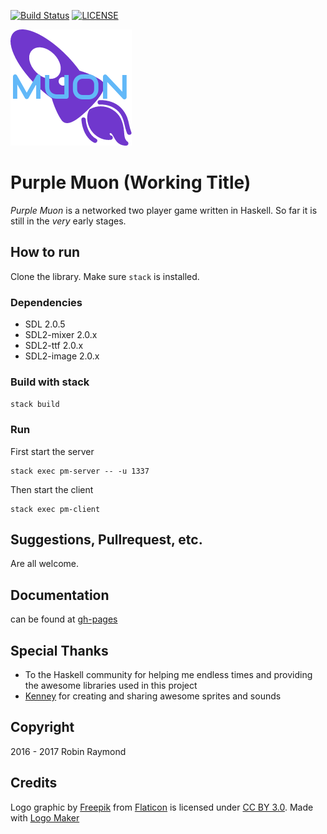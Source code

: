 [![Build Status](https://travis-ci.org/r-raymond/purple-muon.svg?branch=master)](https://travis-ci.org/r-raymond/purple-muon) [![LICENSE](https://img.shields.io/badge/LICENSE-GPL--3-brightgreen.svg)](https://www.gnu.org/licenses/gpl-3.0.en.html)


![Purple Muon Logo](https://github.com/r-raymond/purple-muon/blob/master/res/png/logo.png)

Purple Muon (Working Title)
==========================

_Purple Muon_ is a networked two player game written in Haskell. So far it is
still in the _very_ early stages.


How to run
----------

Clone the library. Make sure `stack` is installed.

### Dependencies
- SDL 2.0.5
- SDL2-mixer 2.0.x
- SDL2-ttf   2.0.x
- SDL2-image 2.0.x

### Build with stack
`stack build`

### Run
First start the server

```
stack exec pm-server -- -u 1337
```

Then start the client

```
stack exec pm-client
```


Suggestions, Pullrequest, etc.
-----------------------------
Are all welcome.


Documentation
-------------
can be found at [gh-pages](https://r-raymond.github.io/purple-muon)

Special Thanks
--------------

* To the Haskell community for helping me endless times and providing the
  awesome libraries used in this project
* [Kenney](kenney.nl) for creating and sharing awesome sprites and sounds

Copyright
---------
2016 - 2017 Robin Raymond

Credits
-------
Logo graphic by <a href="http://www.freepik.com/">Freepik</a> from <a href="http://www.flaticon.com/">Flaticon</a> is licensed under <a href="http://creativecommons.org/licenses/by/3.0/" title="Creative Commons BY 3.0">CC BY 3.0</a>. Made with <a href="http://logomakr.com" title="Logo Maker">Logo Maker</a>
